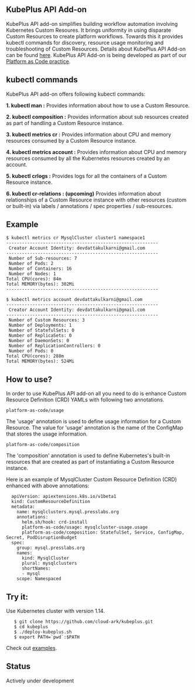## KubePlus API Add-on

KubePlus API add-on simplifies building workflow automation involving Kubernetes Custom Resoures. It brings uniformity in using disparate Custom Resources to create platform workflows. Towards this it provides kubectl commands for discovery, resource usage monitoring and troubleshooting of Custom Resources. Details about KubePlus API Add-on can be found [here](./details.rst). KubePlus API Add-on is being developed as part of our [Platform as Code practice](https://cloudark.io/platform-as-code).

## kubectl commands

KubePlus API add-on offers following kubectl commands:

**1. kubectl man <Custom Resource>:** Provides information about how to use a Custom Resource.

**2. kubectl composition <Custom Resource Instance>:** Provides information about sub resources created as part of handling a Custom Resource instance.

**3. kubectl metrics cr <Custom Resource Instance>:** Provides information about CPU and memory resources consumed by a Custom Resource instance.

**4. kubectl metrics account <Account Name>:** Provides information about CPU and memory resources consumed by all the Kubernetes resources created by an account.

**5. kubectl crlogs <Custom Resource Instance>:** Provides logs for all the containers of a Custom Resource instance.

**6. kubectl cr-relations <Custom Resource Instance>: (upcoming)** Provides information about relationships of a Custom Resource instance with other resources (custom or built-in) via labels / annotations / spec properties / sub-resources.

## Example

``` 
$ kubectl metrics cr MysqlCluster cluster1 namespace1
---------------------------------------------------------- 
 Creator Account Identity: devdattakulkarni@gmail.com
---------------------------------------------------------- 
 Number of Sub-resources: 7
 Number of Pods: 2
 Number of Containers: 16
 Number of Nodes: 1
Total CPU(cores): 84m
Total MEMORY(bytes): 302Mi
----------------------------------------------------------

$ kubectl metrics account devdattakulkarni@gmail.com
---------------------------------------------------------- 
 Creator Account Identity: devdattakulkarni@gmail.com
---------------------------------------------------------- 
 Number of Custom Resources: 3
 Number of Deployments: 1
 Number of StatefulSets: 0
 Number of ReplicaSets: 0
 Number of DaemonSets: 0
 Number of ReplicationControllers: 0
 Number of Pods: 0
Total CPU(cores): 288m
Total MEMORY(bytes): 524Mi
```

## How to use?

In order to use KubePlus API add-on all you need to do is enhance Custom Resource Definition (CRD) YAMLs with following two annotations.

```
platform-as-code/usage
```

The 'usage' annotation is used to define usage information for a Custom Resource.
The value for 'usage' annotation is the name of the ConfigMap that stores the usage information.

```
platform-as-code/composition
```

The 'composition' annotation is used to define Kubernetes's built-in resources that are created as part of instantiating a Custom Resource instance. 

Here is an example of MysqlCluster Custom Resource Definition (CRD) enhanced with above annotations:

```
  apiVersion: apiextensions.k8s.io/v1beta1
  kind: CustomResourceDefinition
  metadata:
    name: mysqlclusters.mysql.presslabs.org
    annotations:
      helm.sh/hook: crd-install
      platform-as-code/usage: mysqlcluster-usage.usage
      platform-as-code/composition: StatefulSet, Service, ConfigMap, Secret, PodDisruptionBudget
  spec:
    group: mysql.presslabs.org
    names:
      kind: MysqlCluster
      plural: mysqlclusters
      shortNames:
      - mysql
    scope: Namespaced
```

## Try it:

Use Kubernetes cluster with version 1.14.

```
   $ git clone https://github.com/cloud-ark/kubeplus.git
   $ cd kubeplus
   $ ./deploy-kubeplus.sh
   $ export PATH=`pwd`:$PATH
```

Check out [examples](./details.rst).


## Status

Actively under development

